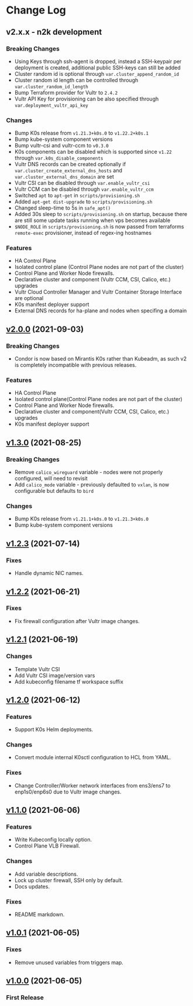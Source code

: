 # Change Log
## v2.x.x - n2k development 
### Breaking Changes
* Using Keys through ssh-agent is dropped, instead a SSH-keypair per deployment is created, additional public SSH-keys can still be added
* Cluster random id is optional through `var.cluster_append_random_id`
* Cluster random id length can be controlled through `var.cluster_random_id_length`
* Bump Terraform provider for Vultr to `2.4.2`
* Vultr API Key for provisioning can be also specified through `var.deployment_vultr_api_key`
### Changes
* Bump K0s release from `v1.21.3+k0s.0` to `v1.22.2+k0s.1`
* Bump kube-system component versions
* Bump vultr-csi and vultr-ccm to `v0.3.0`
* K0s components can be disabled which is supported since `v1.22` through `var.k0s_disable_components`
* Vultr DNS records can be created optionally if `var.cluster_create_external_dns_hosts` and `var.cluster_external_dns_domain` are set
* Vultr CSI can be disabled through `var.enable_vultr_csi`
* Vultr CCM can be disabled through `var.enable_vultr_ccm`
* Switched `apt` to `apt-get` in `scripts/provisioning.sh`
* Added `apt-get dist-upgrade` to `scripts/provisioning.sh`
* Changed sleep-time to 5s in `safe_apt()`
* Added 30s sleep to `scripts/provisioning.sh` on startup, because there are still some update tasks running when vps becomes available
* `$NODE_ROLE` in `scripts/provisioning.sh` is now passed from terraforms `remote-exec` provisioner, instead of regex-ing hostnames
### Features
* HA Control Plane
* Isolated control plane (Control Plane nodes are not part of the cluster)
* Control Plane and Worker Node firewalls.
* Declarative cluster and component (Vultr CCM, CSI, Calico, etc.) upgrades
* Vultr Cloud Controller Manager and Vultr Container Storage Interface are optional
* K0s manifest deployer support
* External DNS records for ha-plane and nodes when specifing a domain

## [v2.0.0](https://github.com/vultr/terraform-vultr-condor/releases/tag/v2.0.0) (2021-09-03)
### Breaking Changes
* Condor is now based on Mirantis K0s rather than Kubeadm, as such v2 is completely incompatible with previous releases.
### Features
* HA Control Plane
* Isolated control plane(Control Plane nodes are not part of the cluster)
* Control Plane and Worker Node firewalls. 
* Declarative cluster and component(Vultr CCM, CSI, Calico, etc.) upgrades
* K0s manifest deployer support 

## [v1.3.0](https://github.com/3letteragency/terraform-vultr-k0s/releases/tag/v1.3.0) (2021-08-25)
### Breaking Changes
* Remove `calico_wireguard` variable - nodes were not properly configured, will need to revisit
* Add `calico_mode` variable - previously defaulted to `vxlan`, is now configurable but defaults to `bird`
### Changes
* Bump K0s release from `v1.21.1+k0s.0` to `v1.21.3+k0s.0`
* Bump kube-system component versions

## [v1.2.3](https://github.com/3letteragency/terraform-vultr-k0s/releases/tag/v1.2.3) (2021-07-14)
### Fixes
* Handle dynamic NIC names.

## [v1.2.2](https://github.com/3letteragency/terraform-vultr-k0s/releases/tag/v1.2.2) (2021-06-21)
### Fixes
* Fix firewall configuration after Vultr image changes. 

## [v1.2.1](https://github.com/3letteragency/terraform-vultr-k0s/releases/tag/v1.2.1) (2021-06-19)
### Changes
* Template Vultr CSI 
* Add Vultr CSI image/version vars
* Add kubeconfig filename tf workspace suffix

## [v1.2.0](https://github.com/3letteragency/terraform-vultr-k0s/releases/tag/v1.2.0) (2021-06-12)
### Features
* Support K0s Helm deployments.
### Changes
* Convert module internal K0sctl configuration to HCL from YAML.
### Fixes
* Change Controller/Worker network interfaces from ens3/ens7 to enp1s0/enp6s0 due to Vultr image changes. 

## [v1.1.0](https://github.com/3letteragency/terraform-vultr-k0s/releases/tag/v1.1.0) (2021-06-06)
### Features
* Write Kubeconfig locally option.
* Control Plane VLB Firewall. 
### Changes
* Add variable descriptions.
* Lock up cluster firewall, SSH only by default. 
* Docs updates.
### Fixes
* README markdown.

## [v1.0.1](https://github.com/3letteragency/terraform-vultr-k0s/releases/tag/v1.0.1) (2021-06-05)
### Fixes
* Remove unused variables from triggers map.

## [v1.0.0](https://github.com/3letteragency/terraform-vultr-k0s/releases/tag/v1.0.0) (2021-06-05)
### First Release
